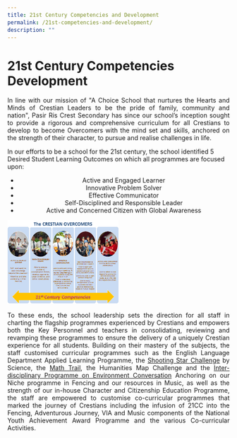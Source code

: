 ```yaml
---
title: 21st Century Competencies and Development
permalink: /21st-competencies-and-development/
description: ""
---
```

<h1>21st Century Competencies&nbsp; Development</h1>

<p align="justify">In line with our mission of "A&nbsp;Choice School that nurtures the Hearts and Minds of Crestian Leaders to be the pride of family, community and nation",&nbsp;Pasir Ris Crest Secondary has since our school’s inception sought to provide a rigorous and comprehensive curriculum for all Crestians to develop to become Overcomers with the mind set and skills, anchored on the strength of their character, to pursue and realise challenges in life.

In our efforts to be a school for the 21st century, the school identified 5 Desired Student Learning Outcomes on which all programmes are focused upon:
</p><ul align="center">
<li>Active and Engaged Learner</li>
<li>Innovative Problem Solver</li>
<li>Effective Communicator</li>
<li>Self-Disciplined and Responsible Leader</li>
<li>Active and Concerned Citizen with Global Awareness</li>
	</ul>
<p></p>

<img src="/images/21cc_development.jpeg" alt="21cc_development" style="width:50%">

<p align="justify">To these ends, the school leadership sets the direction for all staff in charting the flagship programmes experienced by Crestians and empowers both the Key Personnel and teachers in consolidating, reviewing and revamping these programmes to ensure the delivery of a uniquely Crestian experience for all students. Building on their mastery of the subjects, the staff customised curricular programmes such as the English Language Department Applied Learning Programme, the&nbsp;<a href="/files/21cc_development/star_challenge.pdf">Shooting Star Challenge</a>&nbsp;by Science, the&nbsp;<a href="/files/21cc_development/math_trail.pdf">Math Trail</a><a>, the Humanities Map Challenge and the&nbsp;</a><a href="/files/21cc_development/inter_disciplinary_programme.pdf">Inter-disciplinary Programme on Environment Conversation</a>
Anchoring on our Niche programme in Fencing and our resources in Music, as well as the strength of our in-house Character and Citizenship Education Programme, the staff are empowered to customise co-curricular programmes that marked the journey of Crestians including the infusion of 21CC into the Fencing, Adventurous Journey, VIA and Music components of the National Youth Achievement Award Programme and the various Co-curricular Activities.</p>